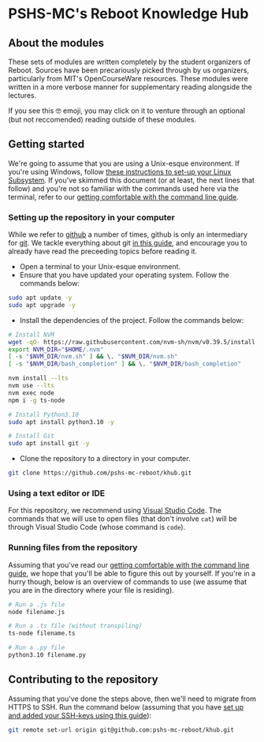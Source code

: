 # PSHS-MC's Reboot Knowledge Hub

## About the modules

These sets of modules are written completely by the student organizers of Reboot. Sources have been precariously picked through by us organizers, particularly from MIT's OpenCourseWare resources. These modules were written in a more verbose manner for supplementary reading alongside the lectures.

If you see this 🤓 emoji, you may click on it to venture through an optional (but not reccomended) reading outside of these modules.

## Getting started

We're going to assume that you are using a Unix-esque environment. If you're using Windows, follow [these instructions to set-up your Linux Subsystem](first-quarter/README.md#installing-windows-subsystem-for-linux-2). If you've skimmed this document (or at least, the next lines that follow) and you're not so familiar with the commands used here via the terminal, refer to our [getting comfortable with the command line guide](first-quarter/README.md#getting-comfortable-with-the-command-line).

### Setting up the repository in your computer

While we refer to [github](https://github.com) a number of times, github is only an intermediary for [git](https://git-scm.com). We tackle everything about git [in this guide](first-quarter/README.md#getting-to-know-git), and encourage you to already have read the preceeding topics before reading it.

- Open a terminal to your Unix-esque environment.
- Ensure that you have updated your operating system. Follow the commands below:

```bash
sudo apt update -y
sudo apt upgrade -y
```

- Install the dependencies of the project. Follow the commands below:

```bash
# Install NVM
wget -qO- https://raw.githubusercontent.com/nvm-sh/nvm/v0.39.5/install.sh | bash
export NVM_DIR="$HOME/.nvm"
[ -s "$NVM_DIR/nvm.sh" ] && \. "$NVM_DIR/nvm.sh"
[ -s "$NVM_DIR/bash_completion" ] && \. "$NVM_DIR/bash_completion" 

nvm install --lts
nvm use --lts
nvm exec node
npm i -g ts-node

# Install Python3.10
sudo apt install python3.10 -y

# Install Git
sudo apt install git -y
```

- Clone the repository to a directory in your computer.

```bash
git clone https://github.com/pshs-mc-reboot/khub.git
```

### Using a text editor or IDE

For this repository, we recommend using [Visual Studio Code](https://code.visualstudio.com/download). The commands that we will use to open files (that don't involve `cat`) will be through Visual Studio Code (whose command is `code`).

### Running files from the repository

Assuming that you've read our [getting comfortable with the command line guide](first-quarter/README.md#getting-comfortable-with-the-command-line), we hope that you'll be able to figure this out by yourself. If you're in a hurry though, below is an overview of commands to use (we assume that you are in the directory where your file is residing).

```bash
# Run a .js file
node filename.js
```

```bash
# Run a .ts file (without transpiling)
ts-node filename.ts
```

```bash
# Run a .py file
python3.10 filename.py
```

## Contributing to the repository

Assuming that you've done the steps above, then we'll need to migrate from HTTPS to SSH. Run the command below (assuming that you have [set up and added your SSH-keys using this guide](/first-quarter/README.md#adding-ssh-keys-to-your-account)):

```bash
git remote set-url origin git@github.com:pshs-mc-reboot/khub.git
```
